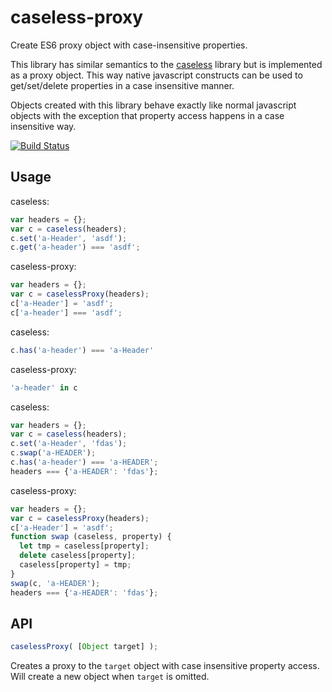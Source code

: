 # caseless-proxy

Create ES6 proxy object with case-insensitive properties.

This library has similar semantics to the [caseless](https://www.npmjs.com/package/caseless) library but is implemented as a proxy object.
This way native javascript constructs can be used to get/set/delete properties in a case insensitive manner.

Objects created with this library behave exactly like normal javascript objects with the exception that property access happens in a case insensitive way.

[![Build Status](https://travis-ci.org/Janpot/caseless-proxy.svg?branch=master)](https://travis-ci.org/Janpot/caseless-proxy)

## Usage

caseless:

``` js
var headers = {};
var c = caseless(headers);
c.set('a-Header', 'asdf');
c.get('a-header') === 'asdf';
```

caseless-proxy:

```js
var headers = {};
var c = caselessProxy(headers);
c['a-Header'] = 'asdf';
c['a-header'] === 'asdf';
```

caseless:

```js
c.has('a-header') === 'a-Header'
```

caseless-proxy:

```js
'a-header' in c
```

caseless:

```js
var headers = {};
var c = caseless(headers);
c.set('a-Header', 'fdas');
c.swap('a-HEADER');
c.has('a-header') === 'a-HEADER';
headers === {'a-HEADER': 'fdas'};
```

caseless-proxy:

```js
var headers = {};
var c = caselessProxy(headers);
c['a-Header'] = 'asdf';
function swap (caseless, property) {
  let tmp = caseless[property];
  delete caseless[property];
  caseless[property] = tmp;
}
swap(c, 'a-HEADER');
headers === {'a-HEADER': 'fdas'};
```

## API

```js
caselessProxy( [Object target] );
```

Creates a proxy to the `target` object with case insensitive property access.
Will create a new object when `target` is omitted.


